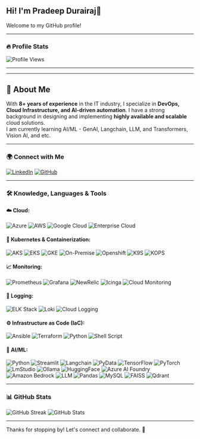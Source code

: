 ## Hi! I'm Pradeep Durairaj👋

Welcome to my GitHub profile! 

---

### 🔥 Profile Stats
![Profile Views](https://komarev.com/ghpvc/?username=Pradeep-IT&label=Profile%20Views&color=blue&style=plastic)

---

---
## 👋 About Me  

With **8+ years of experience** in the IT industry, I specialize in **DevOps, Cloud Infrastructure, and AI-driven automation**. I have a strong background in designing and implementing **highly available and scalable** cloud solutions.  
I am currently learning AI/ML - GenAI, Langchain, LLM, and Transformers, Vision AI, and etc.

---

### 🌍 Connect with Me
[![LinkedIn](https://img.shields.io/badge/-LinkedIn-0077B5?style=for-the-badge&logo=linkedin&logoColor=white)](https://www.linkedin.com/in/pradeepdurairaj/)
[![GitHub](https://img.shields.io/badge/-GitHub-181717?style=for-the-badge&logo=github&logoColor=white)](https://github.com/Pradeep2get)

---

### 🛠️ Knowledge, Languages & Tools

#### ☁️ Cloud:
![Azure](https://img.shields.io/badge/Azure-0078D4?style=for-the-badge&logo=microsoft-azure&logoColor=white)
![AWS](https://img.shields.io/badge/AWS-232F3E?style=for-the-badge&logo=amazon-aws&logoColor=white)
![Google Cloud](https://img.shields.io/badge/Google_Cloud-4285F4?style=for-the-badge&logo=google-cloud&logoColor=white)
![Enterprise Cloud](https://img.shields.io/badge/Enterprise_Cloud-000000?style=for-the-badge&logo=cloud&logoColor=white)

#### 🚀 Kubernetes & Containerization:
![AKS](https://img.shields.io/badge/AKS-0078D4?style=for-the-badge&logo=microsoft-azure&logoColor=white)
![EKS](https://img.shields.io/badge/EKS-FF9900?style=for-the-badge&logo=amazon-aws&logoColor=white)
![GKE](https://img.shields.io/badge/GKE-4285F4?style=for-the-badge&logo=google-cloud&logoColor=white)
![On-Premise](https://img.shields.io/badge/On_Premise-000000?style=for-the-badge&logo=kubernetes&logoColor=white)
![Openshift](https://img.shields.io/badge/OpenShift-EE0000?style=for-the-badge&logo=redhat&logoColor=white)
![K9S](https://img.shields.io/badge/K9S-4EAA25?style=for-the-badge&logo=linux&logoColor=white)
![KOPS](https://img.shields.io/badge/KOPS-326CE5?style=for-the-badge&logo=kubernetes&logoColor=white)

#### 📈 Monitoring:
![Prometheus](https://img.shields.io/badge/Prometheus-E6522C?style=for-the-badge&logo=prometheus&logoColor=white)
![Grafana](https://img.shields.io/badge/Grafana-F46800?style=for-the-badge&logo=grafana&logoColor=white)
![NewRelic](https://img.shields.io/badge/NewRelic-008C99?style=for-the-badge&logo=new-relic&logoColor=white)
![Icinga](https://img.shields.io/badge/Icinga-0000FF?style=for-the-badge&logo=monitoring&logoColor=white)
![Cloud Monitoring](https://img.shields.io/badge/Cloud_Monitoring-4285F4?style=for-the-badge&logo=google-cloud&logoColor=white)

#### 📜 Logging:
![ELK Stack](https://img.shields.io/badge/ELK-005571?style=for-the-badge&logo=elastic-stack&logoColor=white)
![Loki](https://img.shields.io/badge/Loki-000000?style=for-the-badge&logo=grafana&logoColor=white)
![Cloud Logging](https://img.shields.io/badge/Cloud_Logging-4285F4?style=for-the-badge&logo=google-cloud&logoColor=white)

#### ⚙️ Infrastructure as Code (IaC):
![Ansible](https://img.shields.io/badge/Ansible-EE0000?style=for-the-badge&logo=ansible&logoColor=white)
![Terraform](https://img.shields.io/badge/Terraform-623CE4?style=for-the-badge&logo=terraform&logoColor=white)
![Python](https://img.shields.io/badge/Python-3776AB?style=for-the-badge&logo=python&logoColor=white)
![Shell Script](https://img.shields.io/badge/Shell_Script-4EAA25?style=for-the-badge&logo=gnu-bash&logoColor=white)

#### 🤖 AI/ML:
![Python](https://img.shields.io/badge/Python-3776AB?style=for-the-badge&logo=python&logoColor=white)
![Streamlit](https://img.shields.io/badge/Streamlit-FF4B4B?style=for-the-badge&logo=streamlit&logoColor=white)
![Langchain](https://img.shields.io/badge/Langchain-000000?style=for-the-badge&logo=ai&logoColor=white)
![PyData](https://img.shields.io/badge/PyData-3776AB?style=for-the-badge&logo=python&logoColor=white)
![TensorFlow](https://img.shields.io/badge/TensorFlow-FF6F00?style=for-the-badge&logo=tensorflow&logoColor=white)
![PyTorch](https://img.shields.io/badge/PyTorch-EE4C2C?style=for-the-badge&logo=pytorch&logoColor=white)
![LmStudio](https://img.shields.io/badge/LmStudio-000000?style=for-the-badge&logo=ai&logoColor=white)
![Ollama](https://img.shields.io/badge/Ollama-000000?style=for-the-badge&logo=ai&logoColor=white)
![HuggingFace](https://img.shields.io/badge/HuggingFace-FFCC00?style=for-the-badge&logo=hugging-face&logoColor=white)
![Azure AI Foundry](https://img.shields.io/badge/Azure_AI_Foundry-0078D4?style=for-the-badge&logo=microsoft-azure&logoColor=white)
![Amazon Bedrock](https://img.shields.io/badge/Amazon_Bedrock-FF9900?style=for-the-badge&logo=amazon-aws&logoColor=white)
![LLM](https://img.shields.io/badge/LLM-000000?style=for-the-badge&logo=ai&logoColor=white)
![Pandas](https://img.shields.io/badge/Pandas-150458?style=for-the-badge&logo=pandas&logoColor=white)
![MySQL](https://img.shields.io/badge/MySQL-4479A1?style=for-the-badge&logo=mysql&logoColor=white)
![FAISS](https://img.shields.io/badge/FAISS-000000?style=for-the-badge&logo=ai&logoColor=white)
![Qdrant](https://img.shields.io/badge/Qdrant-000000?style=for-the-badge&logo=ai&logoColor=white)


---

### 📊 GitHub Stats
![GitHub Streak](https://github-readme-streak-stats.herokuapp.com/?user=Pradeep2get&theme=dark)
![GitHub Stats](https://github-readme-stats.vercel.app/api?username=Pradeep2get&show_icons=true&theme=dark)

---

Thanks for stopping by! Let's connect and collaborate. 🚀
